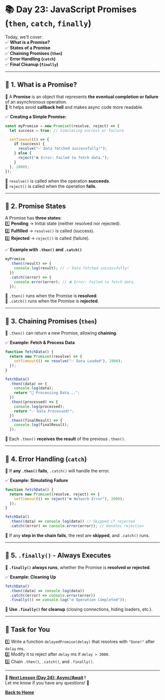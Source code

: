 # **📚 Day 23: JavaScript Promises (`then`, `catch`, `finally`)**  

Today, we’ll cover:  
✅ **What is a Promise?**  
✅ **States of a Promise**  
✅ **Chaining Promises (`then`)**  
✅ **Error Handling (`catch`)**  
✅ **Final Cleanup (`finally`)**  

---

## **🔹 1. What is a Promise?**  
📌 A **Promise** is an object that represents **the eventual completion or failure** of an asynchronous operation.  
📌 It helps avoid **callback hell** and makes async code more readable.  

✅ **Creating a Simple Promise:**  
```js
const myPromise = new Promise((resolve, reject) => {
  let success = true; // Simulating success or failure

  setTimeout(() => {
    if (success) {
      resolve("✅ Data fetched successfully!");
    } else {
      reject("❌ Error: Failed to fetch data.");
    }
  }, 2000);
});
```
🔹 `resolve()` is called when the operation **succeeds**.  
🔹 `reject()` is called when the operation **fails**.  

---

## **🔹 2. Promise States**  
A Promise has **three states**:  
1️⃣ **Pending** → Initial state (neither resolved nor rejected).  
2️⃣ **Fulfilled** → `resolve()` is called (success).  
3️⃣ **Rejected** → `reject()` is called (failure).  

✅ **Example with `.then()` and `.catch()`**  
```js
myPromise
  .then((result) => {
    console.log(result); // ✅ Data fetched successfully!
  })
  .catch((error) => {
    console.error(error); // ❌ Error: Failed to fetch data.
  });
```
🔹 `.then()` runs when the Promise is **resolved**.  
🔹 `.catch()` runs when the Promise is **rejected**.  

---

## **🔹 3. Chaining Promises (`then`)**  
📌 `.then()` can return a new Promise, allowing **chaining**.  

✅ **Example: Fetch & Process Data**  
```js
function fetchData() {
  return new Promise((resolve) => {
    setTimeout(() => resolve("✅ Data Loaded"), 2000);
  });
}

fetchData()
  .then((data) => {
    console.log(data);
    return "🔄 Processing Data...";
  })
  .then((processed) => {
    console.log(processed);
    return "✅ Data Processed!";
  })
  .then((finalResult) => {
    console.log(finalResult);
  });
```
🔹 Each `.then()` **receives the result** of the previous `.then()`.  

---

## **🔹 4. Error Handling (`catch`)**  
📌 If **any `.then()` fails**, `.catch()` will handle the error.  

✅ **Example: Simulating Failure**  
```js
function fetchData() {
  return new Promise((resolve, reject) => {
    setTimeout(() => reject("❌ Network Error"), 2000);
  });
}

fetchData()
  .then((data) => console.log(data)) // Skipped if rejected
  .catch((error) => console.error(error)); // Handles rejection
```
🔹 If any **step in the chain fails**, the rest are **skipped**, and `.catch()` runs.  

---

## **🔹 5. `.finally()` - Always Executes**  
📌 **`.finally()` always runs**, whether the Promise is **resolved or rejected**.  

✅ **Example: Cleaning Up**  
```js
fetchData()
  .then((data) => console.log(data))
  .catch((error) => console.error(error))
  .finally(() => console.log("🔚 Operation Completed"));
```
🔹 **Use `.finally()` for cleanup** (closing connections, hiding loaders, etc.).  

---

## **📝 Task for You**  
1️⃣ Write a function `delayedPromise(delay)` that resolves with `"Done!"` after `delay` ms.  
2️⃣ Modify it to reject after `delay` ms if `delay > 3000`.  
3️⃣ Chain `.then()`, `.catch()`, and `.finally()`.  

---

🎯 **[Next Lesson (Day 24): Async/Await](../day_24/README.md) !**  
Let me know if you have any questions! 🚀

[**Back to Home**](../../../README.md)